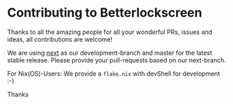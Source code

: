 # Contributing to Betterlockscreen

Thanks to all the amazing people for all your wonderful PRs, issues and ideas, all contributions are welcome!

We are using [next](https://github.com/betterlockscreen/betterlockscreen/tree/next) as our development-branch and master for the latest stable release. Please provide your pull-requests based on our next-branch.

For Nix(OS)-Users: We provide a `flake.nix` with devShell for development :-)

Thanks

